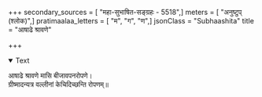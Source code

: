 +++
secondary_sources = [ "महा-सुभाषित-सङ्ग्रहः - 5518",]
meters = [ "अनुष्टुप् (श्लोक)",]
pratimaalaa_letters = [ "म", "ग", "ण",]
jsonClass = "Subhaashita"
title = "आषाढे श्रावणे"

+++

<details open><summary>Text</summary>

आषाढे श्रावणे मासि बीजावपनरोपणे।  
ग्रीष्मादन्यत्र वल्लीनां केचिदिच्छन्ति रोपणम्॥
</details>

